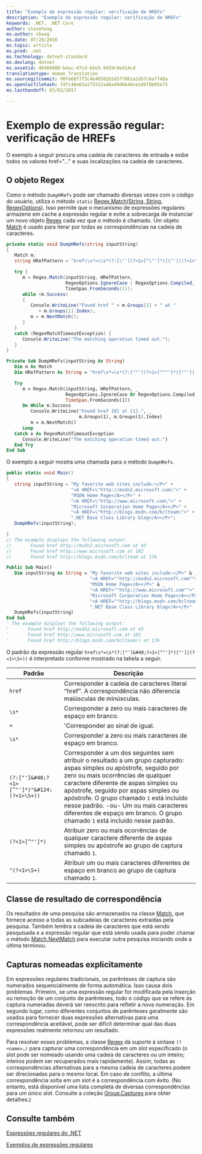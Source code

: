 ```yaml
---
title: "Exemplo de expressão regular: verificação de HREFs"
description: "Exemplo de expressão regular: verificação de HREFs"
keywords: .NET, .NET Core
author: stevehoag
ms.author: shoag
ms.date: 07/28/2016
ms.topic: article
ms.prod: .net
ms.technology: dotnet-standard
ms.devlang: dotnet
ms.assetid: d6484880-bdac-47cd-b5e5-9419c9ed14cd
translationtype: Human Translation
ms.sourcegitcommit: 90fe68f7f3c4b46502b5d3770b1a2d57c6af748a
ms.openlocfilehash: 7dfc48e03a275522a48a49dbb44ce1d0f8b05e75
ms.lasthandoff: 03/02/2017

---
```


# <a name="regular-expression-example-scanning-for-hrefs"></a>Exemplo de expressão regular: verificação de HREFs

O exemplo a seguir procura uma cadeia de caracteres de entrada e exibe todos os valores href="…" e suas localizações na cadeia de caracteres. 

## <a name="the-regex-object"></a>O objeto Regex

Como o método `DumpHRefs` pode ser chamado diversas vezes com o código do usuário, utiliza o método `static` [Regex.Match(String, String, RegexOptions)](xref:System.Text.RegularExpressions.Regex.Match(System.String,System.String,System.Text.RegularExpressions.RegexOptions)). Isso permite que o mecanismo de expressões regulares armazene em cache a expressão regular e evite a sobrecarga de instanciar um novo objeto [Regex](xref:System.Text.RegularExpressions.Regex) cada vez que o método é chamado. Um objeto [Match](xref:System.Text.RegularExpressions.Match) é usado para iterar por todas as correspondências na cadeia de caracteres. 

```csharp
private static void DumpHRefs(string inputString) 
{
   Match m;
   string HRefPattern = "href\\s*=\\s*(?:[\"'](?<1>[^\"']*)[\"']|(?<1>\\S+))";

   try {
      m = Regex.Match(inputString, HRefPattern, 
                      RegexOptions.IgnoreCase | RegexOptions.Compiled, 
                      TimeSpan.FromSeconds(1));
      while (m.Success)
      {
         Console.WriteLine("Found href " + m.Groups[1] + " at " 
            + m.Groups[1].Index);
         m = m.NextMatch();
      }   
   }
   catch (RegexMatchTimeoutException) {
      Console.WriteLine("The matching operation timed out.");
   }
}
```

```vb
Private Sub DumpHRefs(inputString As String) 
   Dim m As Match
   Dim HRefPattern As String = "href\s*=\s*(?:[""'](?<1>[^""']*)[""']|(?<1>\S+))"

   Try
      m = Regex.Match(inputString, HRefPattern, _ 
                      RegexOptions.IgnoreCase Or RegexOptions.Compiled,
                      TimeSpan.FromSeconds(1))
      Do While m.Success
         Console.WriteLine("Found href {0} at {1}.", _
                           m.Groups(1), m.Groups(1).Index)
         m = m.NextMatch()
      Loop   
   Catch e As RegexMatchTimeoutException
      Console.WriteLine("The matching operation timed out.")
   End Try
End Sub
```

O exemplo a seguir mostra uma chamada para o método `DumpHRefs`.

```csharp
public static void Main()
{
   string inputString = "My favorite web sites include:</P>" +
                        "<A HREF=\"http://msdn2.microsoft.com\">" +
                        "MSDN Home Page</A></P>" +
                        "<A HREF=\"http://www.microsoft.com\">" +
                        "Microsoft Corporation Home Page</A></P>" +
                        "<A HREF=\"http://blogs.msdn.com/bclteam\">" +
                        ".NET Base Class Library blog</A></P>";
   DumpHRefs(inputString);                     

}
// The example displays the following output:
//       Found href http://msdn2.microsoft.com at 43
//       Found href http://www.microsoft.com at 102
//       Found href http://blogs.msdn.com/bclteam at 176
```

```vb
Public Sub Main()
   Dim inputString As String = "My favorite web sites include:</P>" & _
                               "<A HREF=""http://msdn2.microsoft.com"">" & _
                               "MSDN Home Page</A></P>" & _
                               "<A HREF=""http://www.microsoft.com"">" & _
                               "Microsoft Corporation Home Page</A></P>" & _
                               "<A HREF=""http://blogs.msdn.com/bclteam"">" & _
                               ".NET Base Class Library blog</A></P>"
   DumpHRefs(inputString)                     
End Sub
' The example displays the following output:
'       Found href http://msdn2.microsoft.com at 43
'       Found href http://www.microsoft.com at 102
'       Found href http://blogs.msdn.com/bclteam/) at 176
```

O padrão da expressão regular `href\s*=\s*(?:["']&#40;?<1>[^"']*)["']|(?<1>\S+))` é interpretado conforme mostrado na tabela a seguir.

Padrão | Descrição
------- | ----------- 
`href` | Corresponder à cadeia de caracteres literal “href”. A correspondência não diferencia maiúsculas de minúsculas.
`\s*` | Corresponder a zero ou mais caracteres de espaço em branco.
`=` |'Corresponder ao sinal de igual.
`\s*` | Corresponder a zero ou mais caracteres de espaço em branco.
`(?:["']&#40;?<1>[^"']*)"&#124;(?<1>\S+))` | Corresponder a um dos seguintes sem atribuir o resultado a um grupo capturado: aspas simples ou apóstrofe, seguido por zero ou mais ocorrências de qualquer caractere diferente de aspas simples ou apóstrofe, seguido por aspas simples ou apóstrofe. O grupo chamado `1` está incluído nesse padrão. -ou- Um ou mais caracteres diferentes de espaço em branco. O grupo chamado `1` está incluído nesse padrão.
`(?<1>[^"']*)` | Atribuir zero ou mais ocorrências de qualquer caractere diferente de aspas simples ou apóstrofe ao grupo de captura chamado `1`.
`"(?<1>\S+)` | Atribuir um ou mais caracteres diferentes de espaço em branco ao grupo de captura chamado `1`.
 
## <a name="match-result-class"></a>Classe de resultado de correspondência

Os resultados de uma pesquisa são armazenados na classe [Match](xref:System.Text.RegularExpressions.Match), que fornece acesso a todas as subcadeias de caracteres extraídas pela pesquisa. Também lembra a cadeia de caracteres que está sendo pesquisada e a expressão regular que está sendo usada para poder chamar o método [Match.NextMatch](xref:System.Text.RegularExpressions.Match.NextMatch) para executar outra pesquisa iniciando onde a última terminou.

## <a name="explicitly-named-captures"></a>Capturas nomeadas explicitamente

Em expressões regulares tradicionais, os parênteses de captura são numerados sequencialmente de forma automática. Isso causa dois problemas. Primeiro, se uma expressão regular for modificada pela inserção ou remoção de um conjunto de parênteses, todo o código que se refere às captura numeradas deverá ser reescrito para refletir a nova numeração. Em segundo lugar, como diferentes conjuntos de parênteses geralmente são usados para fornecer duas expressões alternativas para uma correspondência aceitável, pode ser difícil determinar qual das duas expressões realmente retornou um resultado.

Para resolver esses problemas, a classe [Regex](xref:System.Text.RegularExpressions.Regex) dá suporte à sintaxe `(?<name>…)` para capturar uma correspondência em um slot especificado (o slot pode ser nomeado usando uma cadeia de caracteres ou um inteiro; inteiros podem ser recuperados mais rapidamente). Assim, todas as correspondências alternativas para a mesma cadeia de caracteres podem ser direcionadas para o mesmo local. Em caso de conflito, a última correspondência solta em um slot é a correspondência com êxito. (No entanto, está disponível uma lista completa de diversas correspondências para um único slot. Consulte a coleção [Group.Captures](xref:System.Text.RegularExpressions.Group.Captures) para obter detalhes.)

## <a name="see-also"></a>Consulte também

[Expressões regulares do .NET](regular-expressions.md)

[Exemplos de expressões regulares](regex-examples.md)


